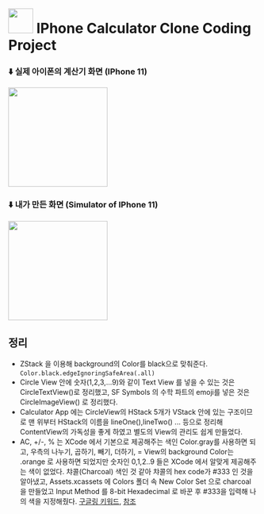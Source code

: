 # <img src="https://noticon-static.tammolo.com/dgggcrkxq/image/upload/v1567061601/noticon/yumefruxwlad6wtdpkfu.jpg" width="50rem"> IPhone Calculator Clone Coding Project
### ⬇️ 실제 아이폰의 계산기 화면 (IPhone 11)
<img src="https://user-images.githubusercontent.com/83416999/119215081-6003ed00-bb06-11eb-9182-26bce8e97b38.PNG" width="200rem">

### ⬇️ 내가 만든 화면 (Simulator of IPhone 11)
<img src="https://user-images.githubusercontent.com/83416999/119216948-c0e4f280-bb11-11eb-9de4-7e381315f3e9.png" width="200rem" >

## 정리
 - ZStack 을 이용해 background의 Color를 black으로 맞춰준다. ```Color.black.edgeIgnoringSafeArea(.all)```
 - Circle View 안에 숫자(1,2,3,...9)와 같이 Text View 를 넣을 수 있는 것은 CircleTextView()로 정리했고, SF Symbols 의 수학 파트의 emoji를 넣은 것은 CircleImageView() 로 정리했다.
 - Calculator App 에는 CircleView의 HStack 5개가 VStack 안에 있는 구조이므로 맨 위부터 HStack의 이름을 lineOne(),lineTwo() ... 등으로 정리해 ContentView의 가독성을 좋게 하였고 별도의 View의 관리도 쉽게 만들었다.
- AC, +/-, % 는 XCode 에서 기본으로 제공해주는 색인 Color.gray를 사용하면 되고, 우측의 나누기, 곱하기, 빼기, 더하기, = View의 background Color는 .orange 로 사용하면 되었지만 숫자인 0,1,2..9 들은 XCode 에서 알맞게 제공해주는 색이 없었다. 챠콜(Charcoal) 색인 것 같아 챠콜의 hex code가 #333 인 것을 알아냈고, Assets.xcassets 에 Colors 폴더 속 New Color Set 으로 charcoal 을 만들었고 Input Method 를 8-bit Hexadecimal 로 바꾼 후 #333을 입력해 나의 색을 지정해줬다. [구글링 키워드](https://www.google.com/search?q=swiftui+color+custom&ei=Z5-oYISyL9r8wAPzyJmwBA&oq=swiftui+color+cus&gs_lcp=Cgdnd3Mtd2l6EAMYADICCAAyBggAEAgQHjIGCAAQCBAeMgYIABAIEB4yBggAEAgQHjIGCAAQCBAeMgYIABAIEB4yBggAEAgQHjIICAAQCBAKEB4yBggAEAgQHjoHCAAQRxCwAzoECAAQQzoECAAQHjoECAAQCjoGCAAQChAeULV5WKaXAWDerQFoAXACeACAAXyIAbQTkgEEMC4yMpgBAKABAaoBB2d3cy13aXrIAQHAAQE&sclient=gws-wiz), [참조](https://betterprogramming.pub/swiftui-basics-custom-color-sets-c882ab88f194)
